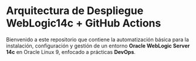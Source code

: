 #  Arquitectura de Despliegue WebLogic14c + GitHub Actions

Bienvenido a este repositorio que contiene la automatización básica para la instalación, configuración y gestión de un entorno **Oracle WebLogic Server 14c** en Oracle Linux 9, enfocado a prácticas **DevOps**.

